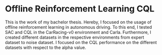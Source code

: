 # Offline Reinforcement Learning CQL
This is the work of my bachelor thesis. Hereby, I focused on the usage of offline reinforcement learning in autonomous driving. To this end, I tested SAC and CQL in the CarRacing-v0 environment and Carla. Furthermore, I created different datasets in the respective environments from expert dataset to noise dataset. I focused on the CQL performance on the different datasets with respect to the alpha value. 
